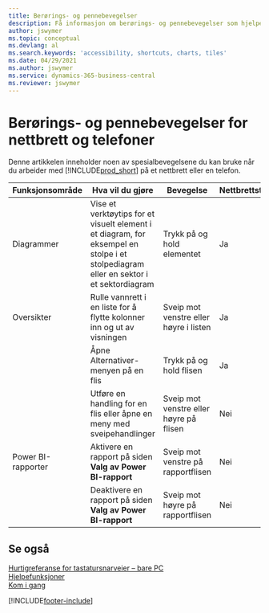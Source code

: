 ```yaml
---
title: Berørings- og pennebevegelser
description: Få informasjon om berørings- og pennebevegelser som hjelper deg å arbeide effektivt med dataene på nettbrett og telefoner.
author: jswymer
ms.topic: conceptual
ms.devlang: al
ms.search.keywords: 'accessibility, shortcuts, charts, tiles'
ms.date: 04/29/2021
ms.author: jswymer
ms.service: dynamics-365-business-central
ms.reviewer: jswymer
---
```


# Berørings- og pennebevegelser for nettbrett og telefoner 

Denne artikkelen inneholder noen av spesialbevegelsene du kan bruke når du arbeider med [!INCLUDE[prod_short](includes/prod_short.md)] på et nettbrett eller en telefon.

|Funksjonsområde|Hva vil du gjøre|Bevegelse|Nettbrettstøtte|Telefonstøtte|
|------------|----------------------|-------|--------------|-------------|
|Diagrammer|Vise et verktøytips for et visuelt element i et diagram, for eksempel en stolpe i et stolpediagram eller en sektor i et sektordiagram|Trykk på og hold elementet|Ja|Ja|
|Oversikter|Rulle vannrett i en liste for å flytte kolonner inn og ut av visningen|Sveip mot venstre eller høyre i listen|Ja|Nei|
||Åpne Alternativer-menyen på en flis|Trykk på og hold flisen|Ja|Ja|
||Utføre en handling for en flis eller åpne en meny med sveipehandlinger |Sveip mot venstre eller høyre på flisen|Nei|Ja|
|Power BI-rapporter|Aktivere en rapport på siden **Valg av Power BI-rapport** |Sveip mot venstre på rapportflisen|Nei|Ja|
||Deaktivere en rapport på siden **Valg av Power BI-rapport** |Sveip mot høyre på rapportflisen|Nei|Ja|

<!-- ## Charts

Business Central built-in charts display useful information about business data and KPIs. You can get additional information about the data by using the tooltips that are available on top of the data. To access a tooltip, tap and hold or hover over the data.

-->

## Se også

[Hurtigreferanse for tastatursnarveier – bare PC](keyboard-shortcuts-cheatsheet.md)  
[Hjelpefunksjoner](ui-accessibility.md)  
[Kom i gang](/dynamics365/business-central/ui-get-ready-business)  

[!INCLUDE[footer-include](includes/footer-banner.md)]